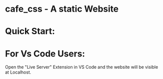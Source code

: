 # cafe_css - A static Website

# Quick Start:

# For Vs Code Users:

Open the "Live Server" Extension in VS Code and the website will be visible at Localhost.
